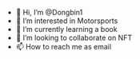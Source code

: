 - 👋 Hi, I’m @Dongbin1
- 👀 I’m interested in Motorsports
- 🌱 I’m currently learning a book 
- 💞️ I’m looking to collaborate on NFT
- 📫 How to reach me as email

<!---
Dongbin1/Dongbin1 is a ✨ special ✨ repository because its `README.md` (this file) appears on your GitHub profile.
You can click the Preview link to take a look at your changes.
--->
